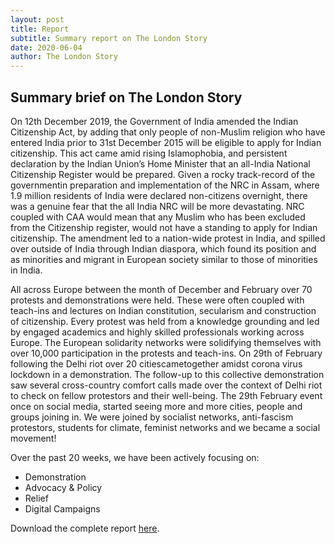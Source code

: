 ```yaml
---
layout: post
title: Report
subtitle: Summary report on The London Story
date: 2020-06-04
author: The London Story
---
```


## Summary brief on The London Story
On 12th December 2019, the Government of India amended the Indian Citizenship Act, by adding that only people of non-Muslim religion who have entered India prior to 31st December 2015 will be eligible to apply
for Indian citizenship. This act came amid rising Islamophobia, and persistent declaration by the Indian Union’s Home Minister that an all-India National Citizenship Register would be prepared. Given a rocky
track-record of the governmentin preparation and implementation of the NRC in Assam, where 1.9 million residents of India were declared non-citizens overnight, there was a genuine fear that the all India NRC will be more devastating. NRC coupled with CAA would mean that any Muslim who has been excluded from the Citizenship register, would not have a standing to apply for Indian citizenship. The amendment led to
a nation-wide protest in India, and spilled over outside of India through Indian diaspora, which found its position and as minorities and migrant in European society similar to those of minorities in India.

All across Europe between the month of December and February over 70 protests and demonstrations were held. These were often coupled with teach-ins and lectures on Indian constitution, secularism and
construction of citizenship. Every protest was held from a knowledge grounding and led by engaged academics and highly skilled professionals working across Europe. The European solidarity networks were solidifying themselves with over 10,000 participation in the protests and teach-ins. On 29th of February following the Delhi riot over 20 citiescametogether amidst corona virus lockdown in a demonstration. The follow-up to this collective demonstration saw several cross-country comfort calls made over the context of Delhi riot to check on fellow protestors and their well-being. The 29th February event once on social media, started seeing more and more cities, people and groups joining in. We were joined by socialist networks, anti-fascism protestors, students for climate, feminist networks and we became a social movement!

Over the past 20 weeks, we have been actively focusing on:
 - Demonstration
 - Advocacy & Policy
 - Relief
 - Digital Campaigns

Download the complete report [here](https://github.com/thelondonstory/tls/raw/master/files/ReportJanMay.pdf).
